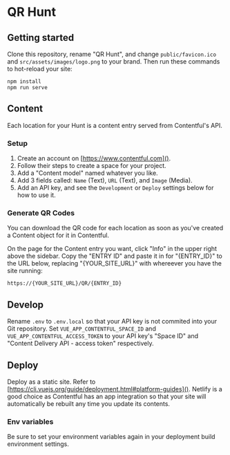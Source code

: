 # QR Hunt

## Getting started

Clone this repository, rename "QR Hunt", and change `public/favicon.ico` and `src/assets/images/logo.png` to your brand. Then run these commands to hot-reload your site:

```console
npm install
npm run serve
```

## Content

Each location for your Hunt is a content entry served from Contentful's API.

### Setup

1. Create an account on [https://www.contentful.com]().
2. Follow their steps to create a space for your project.
3. Add a "Content model" named whatever you like.
4. Add 3 fields called: `Name` (Text), `URL` (Text), and `Image` (Media).
5. Add an API key, and see the `Development` or `Deploy` settings below for how to use it.

### Generate QR Codes

You can download the QR code for each location as soon as you've created a Content object for it in Contentful.

On the page for the Content entry you want, click "Info" in the upper right above the sidebar. Copy the "ENTRY ID" and paste it in for "{ENTRY_ID}" to the URL below, replacing "{YOUR_SITE_URL}" with whereever you have the site running:

`https://{YOUR_SITE_URL}/QR/{ENTRY_ID}`

## Develop

Rename `.env` to `.env.local` so that your API key is not commited into your Git repository. Set `VUE_APP_CONTENTFUL_SPACE_ID` and `VUE_APP_CONTENTFUL_ACCESS_TOKEN` to your API key's "Space ID" and "Content Delivery API - access token" respectively.

## Deploy

Deploy as a static site. Refer to [https://cli.vuejs.org/guide/deployment.html#platform-guides](). Netlify is a good choice as Contentful has an app integration so that your site will automatically be rebuilt any time you update its contents.

### Env variables

Be sure to set your environment variables again in your deployment build environment settings.
